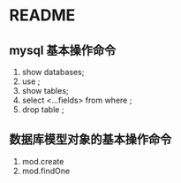 # README

## mysql 基本操作命令

1. show databases;
2. use <dbName>;
3. show tables;
4. select <...fields> from <tableName> where <expression>;
5. drop table <tableName>;


## 数据库模型对象的基本操作命令

1. mod.create
2. mod.findOne
